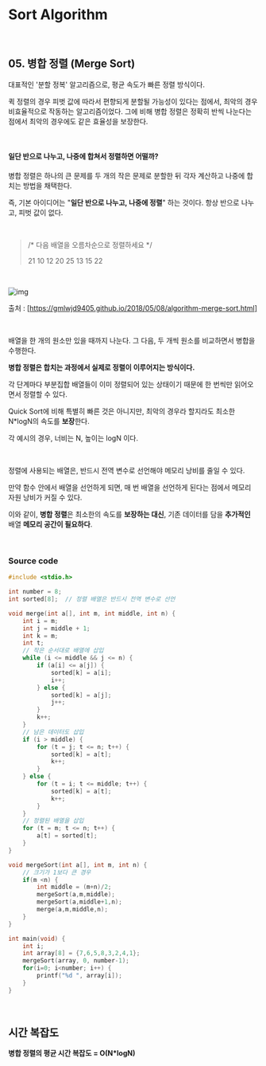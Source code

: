 # Sort Algorithm

<br/>

## 05. 병합 정렬 (Merge Sort)

대표적인 '분할 정복' 알고리즘으로, 평균 속도가 빠른 정렬 방식이다.

퀵 정렬의 경우 피벗 값에 따라서 편향되게 분할될 가능성이 있다는 점에서, 최악의 경우 비효율적으로 작동하는 알고리즘이었다. 그에 비해 병합 정렬은 정확히 반씩 나눈다는 점에서 최악의 경우에도 같은 효율성을 보장한다.

<br/>

#### 일단 반으로 나누고, 나중에 합쳐서 정렬하면 어떨까?

병합 정렬은 하나의 큰 문제를 두 개의 작은 문제로 분할한 뒤 각자 계산하고 나중에 합치는 방법을 채택한다.

즉, 기본 아이디어는 "**일단 반으로 나누고, 나중에 정렬**" 하는 것이다. 항상 반으로 나누고, 피벗 값이 없다.

<br/>

>  /* 다음 배열을 오름차순으로 정렬하세요 */
>
>  21 10 12 20 25 13 15 22

<br/>

![img](https://gmlwjd9405.github.io/images/algorithm-merge-sort/merge-sort-concepts.png)

출처 : [https://gmlwjd9405.github.io/2018/05/08/algorithm-merge-sort.html]

<br/>

배열을 한 개의 원소만 있을 때까지 나눈다. 그 다음, 두 개씩 원소를 비교하면서 병합을 수행한다.

**병합 정렬은 합치는 과정에서 실제로 정렬이 이루어지는 방식이다.**

각 단계마다 부분집합 배열들이 이미 정렬되어 있는 상태이기 때문에 한 번씩만 읽어오면서 정렬할 수 있다.

Quick Sort에 비해 특별히 빠른 것은 아니지만, 최악의 경우라 할지라도 최소한 N*logN의 속도를 **보장**한다.

각 예시의 경우, 너비는 N, 높이는 logN 이다.

<br/>

정렬에 사용되는 배열은, 반드시 전역 변수로 선언해야 메모리 낭비를 줄일 수 있다.

만약 함수 안에서 배열을 선언하게 되면, 매 번 배열을 선언하게 된다는 점에서 메모리 자원 낭비가 커질 수 있다.

이와 같이, **병합 정렬**은 최소한의 속도를 **보장하는 대신**, 기존 데이터를 담을 **추가적인** 배열 **메모리 공간이 필요하다**.

<br/>

### Source code

```c
#include <stdio.h>

int number = 8;
int sorted[8];	// 정렬 배열은 반드시 전역 변수로 선언

void merge(int a[], int m, int middle, int n) {
	int i = m;
	int j = middle + 1;
	int k = m;
	int t;
	// 작은 순서대로 배열에 삽입 
	while (i <= middle && j <= n) {
		if (a[i] <= a[j]) {
			sorted[k] = a[i];
			i++;
		} else {
			sorted[k] = a[j];
			j++;
		}
		k++;
	} 
	// 남은 데이터도 삽입
	if (i > middle) {
		for (t = j; t <= n; t++) {
			sorted[k] = a[t];
			k++;
		}
	} else {
		for (t = i; t <= middle; t++) {
			sorted[k] = a[t];
			k++;
		}
	}
	// 정렬된 배열을 삽입
	for (t = m; t <= n; t++) {
		a[t] = sorted[t];
	}
} 

void mergeSort(int a[], int m, int n) {
	// 크기가 1보다 큰 경우
	if(m <n) {
		int middle = (m+n)/2;
		mergeSort(a,m,middle);
		mergeSort(a,middle+1,n);
		merge(a,m,middle,n);
	} 
}

int main(void) {
	int i;
	int array[8] = {7,6,5,8,3,2,4,1};
	mergeSort(array, 0, number-1);
	for(i=0; i<number; i++) {
		printf("%d ", array[i]);
	}
}
```

<br/>

## 시간 복잡도

**병합 정렬의 평균 시간 복잡도 = O(N*logN)**

